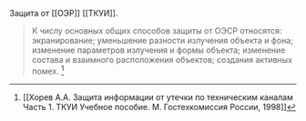 Защита от [[ОЭР]] [[ТКУИ]].
>К числу основных общих способов защиты от ОЭСР относятся:
> экранирование;
>  уменьшение разности излучения объекта и фона;
>  изменение параметров излучения и формы объекта;
>  изменение состава и взаимного расположения объектов;
>  создания активных помех.
>  [^1] 


[^1]:[[Хорев А.А. Защита информации от утечки по техническим каналам Часть 1. ТКУИ Учебное пособие. М. Гостехкомиссия России, 1998]]

